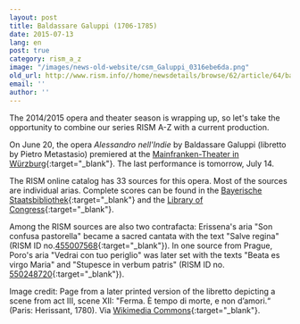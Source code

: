 ```yaml
---
layout: post
title: Baldassare Galuppi (1706-1785)
date: 2015-07-13
lang: en
post: true
category: rism_a_z
image: "/images/news-old-website/csm_Galuppi_0316ebe6da.png"
old_url: http://www.rism.info//home/newsdetails/browse/62/article/64/baldassare-galuppi-1706-1785.html
email: ''
author: ''
---
```


The 2014/2015 opera and theater season is wrapping up, so let's take the opportunity to combine our series RISM A-Z with a current production.

On June 20, the opera _Alessandro nell'Indie_ by Baldassare Galuppi (libretto by Pietro Metastasio) premiered at the [Mainfranken-Theater in Würzburg](https://www.theaterwuerzburg.de/index.php?option=com_mftplayground&view=play&play_id=984&Itemid=116){:target="_blank"}. The last performance is tomorrow, July 14.

The RISM online catalog has 33 sources for this opera. Most of the sources are individual arias. Complete scores can be found in the [Bayerische Staatsbibliothek](https://opac.rism.info/search?id=456009041){:target="_blank"} and the [Library of Congress](https://opac.rism.info/search?id=900011012){:target="_blank"}.

Among the RISM sources are also two contrafacta: Erissena's aria "Son confusa pastorella" became a sacred cantata with the text "Salve regina" (RISM ID no.[455007568](https://opac.rism.info/search?id=455007568){:target="_blank"}). In one source from Prague, Poro's aria "Vedrai con tuo periglio" was later set with the texts "Beata es virgo Maria" and "Stupesce in verbum patris" (RISM ID no. [550248720](https://opac.rism.info/search?id=550248720){:target="_blank"}).

Image credit: Page from a later printed version of the libretto depicting a scene from act III, scene XII: "Ferma. È tempo di morte, e non d’amori.“ (Paris: Herissant, 1780). Via [Wikimedia Commons](https://commons.wikimedia.org/wiki/File:Metastasio_-_Alessandro_nell%E2%80%99Indie_-_Herissant_Vol.04_-_Paris_1780.png#/media/File:Metastasio_-_Alessandro_nell%E2%80%99Indie_-_Herissant_Vol.04_-_Paris_1780.png){:target="_blank"}.


